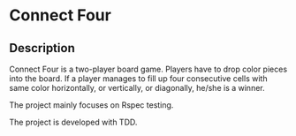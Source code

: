 # Connect Four

## Description

Connect Four is a two-player board game. Players have to drop color pieces into the board. If a player manages to fill up four consecutive cells with same color horizontally, or vertically, or diagonally, he/she is a winner.

The project mainly focuses on Rspec testing.

The project is developed with TDD.
